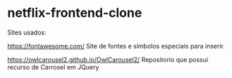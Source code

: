 # netflix-frontend-clone

Sites usados:

https://fontawesome.com/
Site de fontes e símbolos especiais para inserir.

https://owlcarousel2.github.io/OwlCarousel2/
Repositorio que possui recurso de Carrosel em JQuery
